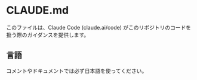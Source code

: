 # CLAUDE.md

このファイルは、Claude Code (claude.ai/code) がこのリポジトリのコードを扱う際のガイダンスを提供します。

## 言語
コメントやドキュメントでは必ず日本語を使ってください。

